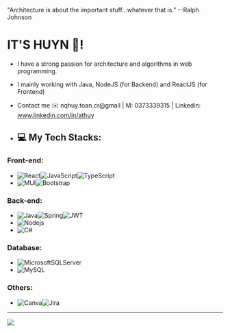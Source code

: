 "Architecture is about the important stuff…whatever that is." --Ralph Johnson
# IT'S HUYN 👋!
 * I have a strong passion for architecture and algorithms in web programming.
 * I mainly working with Java, NodeJS (for Backend) and ReactJS (for Frontend)
  
 * Contact me :envelope: nqhuy.toan.cr@gmail | M: 0373339315 | Linkedin: www.linkedin.com/in/athuy
 * ## 💻 My Tech Stacks:

### Front-end:                                                                                                          
 * ![React](https://img.shields.io/badge/react-%2320232a.svg?style=for-the-badge&logo=react&logoColor=%2361DAFB)![JavaScript](https://img.shields.io/badge/javascript-%23323330.svg?style=for-the-badge&logo=javascript&logoColor=%23F7DF1E)![TypeScript](https://img.shields.io/badge/typescript-%23007ACC.svg?style=for-the-badge&logo=typescript&logoColor=white)
 * ![MUI](https://img.shields.io/badge/MUI-%230081CB.svg?style=for-the-badge&logo=mui&logoColor=white)![Bootstrap](https://img.shields.io/badge/bootstrap-%23563D7C.svg?style=for-the-badge&logo=bootstrap&logoColor=white) 

### Back-end:
 * ![Java](https://img.shields.io/badge/java-%23ED8B00.svg?style=for-the-badge&logo=java&logoColor=white)![Spring](https://img.shields.io/badge/spring-%236DB33F.svg?style=for-the-badge&logo=spring&logoColor=white)![JWT](https://img.shields.io/badge/JWT-black?style=for-the-badge&logo=JSON%20web%20tokens)
 * ![Nodejs](https://img.shields.io/badge/Node.js-43853D?style=for-the-badge&logo=node.js&logoColor=white)
 * ![C#](https://img.shields.io/badge/c%23-%23239120.svg?style=for-the-badge&logo=c-sharp&logoColor=white)

### Database:
 * ![MicrosoftSQLServer](https://img.shields.io/badge/Microsoft%20SQL%20Sever-CC2927?style=for-the-badge&logo=microsoft%20sql%20server&logoColor=white)
 * ![MySQL](https://img.shields.io/badge/MySQL-005C84?style=for-the-badge&logo=mysql&logoColor=white)

### Others:
 *  ![Canva](https://img.shields.io/badge/Canva-%2300C4CC.svg?style=for-the-badge&logo=Canva&logoColor=white)![Jira](https://img.shields.io/badge/jira-%230A0FFF.svg?style=for-the-badge&logo=jira&logoColor=white)
      
<!-- ## 🏆GitHub Trophies
![](https://github-trophies.vercel.app/?username=AT-QHUY&theme=dracula&no-frame=false&no-bg=false&margin-w=4) -->


---
[![](https://visitcount.itsvg.in/api?id=AT-QHUY&icon=0&color=0)](https://visitcount.itsvg.in)


